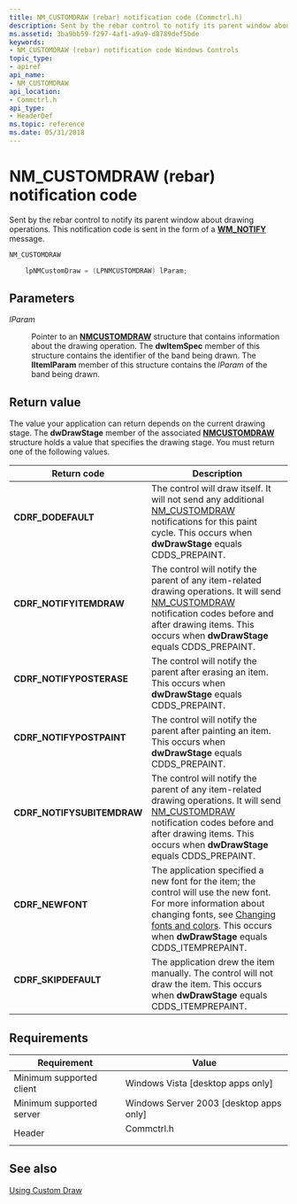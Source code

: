 ```yaml
---
title: NM_CUSTOMDRAW (rebar) notification code (Commctrl.h)
description: Sent by the rebar control to notify its parent window about drawing operations. This notification code is sent in the form of a WM\_NOTIFY message.
ms.assetid: 3ba9bb59-f297-4af1-a9a9-d8789def5bde
keywords:
- NM_CUSTOMDRAW (rebar) notification code Windows Controls
topic_type:
- apiref
api_name:
- NM_CUSTOMDRAW
api_location:
- Commctrl.h
api_type:
- HeaderDef
ms.topic: reference
ms.date: 05/31/2018
---
```


# NM\_CUSTOMDRAW (rebar) notification code

Sent by the rebar control to notify its parent window about drawing operations. This notification code is sent in the form of a [**WM\_NOTIFY**](wm-notify.md) message.


```C++
NM_CUSTOMDRAW

    lpNMCustomDraw = (LPNMCUSTOMDRAW) lParam;
```



## Parameters

<dl> <dt>

*lParam* 
</dt> <dd>

Pointer to an [**NMCUSTOMDRAW**](/windows/win32/api/commctrl/ns-commctrl-nmcustomdraw) structure that contains information about the drawing operation. The **dwItemSpec** member of this structure contains the identifier of the band being drawn. The **lItemlParam** member of this structure contains the *lParam* of the band being drawn.

</dd> </dl>

## Return value

The value your application can return depends on the current drawing stage. The **dwDrawStage** member of the associated [**NMCUSTOMDRAW**](/windows/win32/api/commctrl/ns-commctrl-nmcustomdraw) structure holds a value that specifies the drawing stage. You must return one of the following values.



| Return code                                                                                            | Description                                                                                                                                                                                                                                                                                 |
|--------------------------------------------------------------------------------------------------------|---------------------------------------------------------------------------------------------------------------------------------------------------------------------------------------------------------------------------------------------------------------------------------------------|
| <dl> <dt>**CDRF\_DODEFAULT**</dt> </dl>         | The control will draw itself. It will not send any additional [NM\_CUSTOMDRAW](nm-customdraw.md) notifications for this paint cycle. This occurs when **dwDrawStage** equals CDDS\_PREPAINT.<br/>                                                                                    |
| <dl> <dt>**CDRF\_NOTIFYITEMDRAW**</dt> </dl>    | The control will notify the parent of any item-related drawing operations. It will send [NM\_CUSTOMDRAW](nm-customdraw.md) notification codes before and after drawing items. This occurs when **dwDrawStage** equals CDDS\_PREPAINT.<br/>                                           |
| <dl> <dt>**CDRF\_NOTIFYPOSTERASE**</dt> </dl>   | The control will notify the parent after erasing an item. This occurs when **dwDrawStage** equals CDDS\_PREPAINT.<br/>                                                                                                                                                                |
| <dl> <dt>**CDRF\_NOTIFYPOSTPAINT**</dt> </dl>   | The control will notify the parent after painting an item. This occurs when **dwDrawStage** equals CDDS\_PREPAINT.<br/>                                                                                                                                                               |
| <dl> <dt>**CDRF\_NOTIFYSUBITEMDRAW**</dt> </dl> | The control will notify the parent of any item-related drawing operations. It will send [NM\_CUSTOMDRAW](nm-customdraw.md) notification codes before and after drawing items. This occurs when **dwDrawStage** equals CDDS\_PREPAINT.<br/>                                           |
| <dl> <dt>**CDRF\_NEWFONT**</dt> </dl>           | The application specified a new font for the item; the control will use the new font. For more information about changing fonts, see [Changing fonts and colors](custom-draw.md). This occurs when **dwDrawStage** equals CDDS\_ITEMPREPAINT.<br/> |
| <dl> <dt>**CDRF\_SKIPDEFAULT**</dt> </dl>       | The application drew the item manually. The control will not draw the item. This occurs when **dwDrawStage** equals CDDS\_ITEMPREPAINT.<br/>                                                                                                                                          |



 

## Requirements



| Requirement | Value |
|-------------------------------------|---------------------------------------------------------------------------------------|
| Minimum supported client<br/> | Windows Vista \[desktop apps only\]<br/>                                        |
| Minimum supported server<br/> | Windows Server 2003 \[desktop apps only\]<br/>                                  |
| Header<br/>                   | <dl> <dt>Commctrl.h</dt> </dl> |



## See also

<dl> <dt>

[Using Custom Draw](custom-draw.md)
</dt> </dl>

 

 





